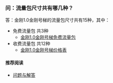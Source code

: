 ### 问：流量包尺寸共有哪几种？
答：金刚1.0金刚号梯的流量包尺寸共有15种，其中：
- 免费流量包 共3种
  - [ 金刚1.0金刚号梯免费流量包](https://a2zitpro.github.io/web/免费流量)
- 收费流量包 共12种
  - [ 金刚1.0金刚号梯价格表 ](https://a2zitpro.github.io/web/金刚1.0梯价格表)



#### 推荐阅读
- [问题与解答](https://a2zitpro.github.io/web/列表-问题与解答)

